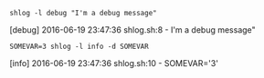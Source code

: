 `shlog -l debug "I'm a debug message"`

[debug] 2016-06-19 23:47:36 shlog.sh:8 - I'm a debug message"

`SOMEVAR=3 shlog -l info -d SOMEVAR`

[info] 2016-06-19 23:47:36 shlog.sh:10 - SOMEVAR='3'
